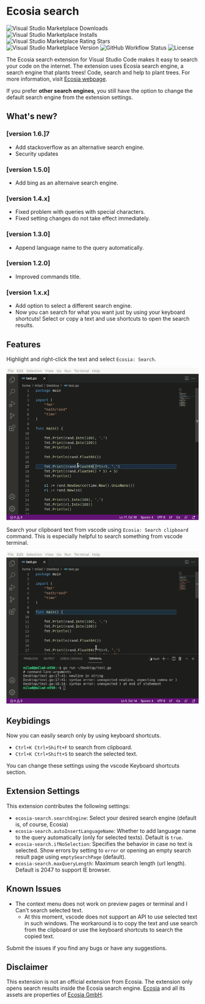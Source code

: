 # Ecosia search

![Visual Studio Marketplace Downloads](https://img.shields.io/visual-studio-marketplace/d/maanijou.ecosia-search)
![Visual Studio Marketplace Installs](https://img.shields.io/visual-studio-marketplace/i/maanijou.ecosia-search)
![Visual Studio Marketplace Rating Stars](https://img.shields.io/visual-studio-marketplace/stars/maanijou.ecosia-search)
![Visual Studio Marketplace Version](https://img.shields.io/visual-studio-marketplace/v/maanijou.ecosia-search)
![GitHub Workflow Status](https://img.shields.io/github/workflow/status/maanijou/ecosia-search-vscode-extension/Build,%20Lint,%20and%20Test)
![License](https://img.shields.io/github/license/maanijou/ecosia-search-vscode-extension)


The Ecosia search extension for Visual Studio Code makes it easy to search your code on the internet. The extension uses Ecosia search engine, a search engine that plants trees! Code, search and help to plant trees. For more information, visit [Ecosia webpage](https://info.ecosia.org/what).

If you prefer **other search engines**, you still have the option to change the default search engine from the extension settings.


## What's new?

### [version 1.6.]7

- Add stackoverflow as an alternative search engine.
- Security updates

### [version 1.5.0]

- Add bing as an alternaive search engine.

### [version 1.4.x]

- Fixed problem with queries with special characters.
- Fixed setting changes do not take effect immediately.

### [version 1.3.0]

- Append language name to the query automatically.

### [version 1.2.0]

- Improved commands title.

### [version 1.x.x]

- Add option to select a different search engine.
- Now you can search for what you want just by using your keyboard shortcuts! Select or copy a text and use shortcuts to open the search results.

## Features

Highlight and right-click the text and select `Ecosia: Search`.

![highlight and search](resources/tutorial1.gif)

Search your clipboard text from vscode using `Ecosia: Search clipboard` command. This is especially helpful to search something from vscode terminal.

![Search using clipboard](resources/tutorial2.gif)

## Keybidings

Now you can easily search only by using keyboard shortcuts.

- `Ctrl+K Ctrl+Shift+F` to search from clipboard.
- `Ctrl+K Ctrl+Shift+S` to search the selected text.

You can change these settings using the vscode Keyboard shortcuts section.

## Extension Settings

This extension contributes the following settings:

- `ecosia-search.searchEngine`: Select your desired search engine (default is, of course, Ecosia)
- `ecosia-search.autoInsertLanguageName`: Whether to add language name to the query automatically (only for selected texts). Default is `true`.
- `ecosia-search.ifNoSelection`: Specifies the behavior in case no text is selected. Show errors by setting to `error` or opening an empty search result page using `emptySearchPage` (default).
- `ecosia-search.maxQueryLength`: Maximum search length (url length). Default is 2047 to support IE browser.

## Known Issues

- The context menu does not work on preview pages or terminal and I Can't search selected text.
  - At this moment, vscode does not support an API to use selected text in such windows. The workaround is to copy the text and use search from the clipboard or use the keyboard shortcuts to search the copied text.

Submit the issues if you find any bugs or have any suggestions.

## Disclaimer

This extension is not an official extension from Ecosia. The extension only opens search results inside the Ecosia search engine. [Ecosia](https://www.ecosia.org/) and all its assets are properties of [Ecosia GmbH](https://info.ecosia.org/about).
